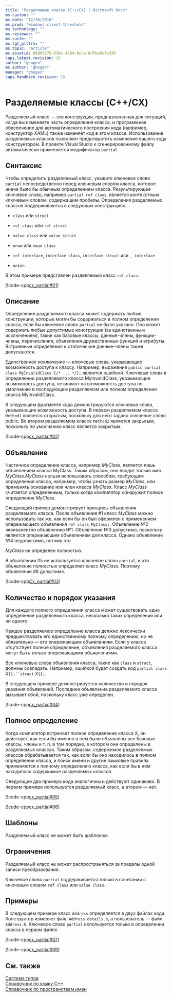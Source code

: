 ```yaml
---
title: "Разделяемые классы (C++/CX) | Microsoft Docs"
ms.custom: ""
ms.date: "12/30/2016"
ms.prod: "windows-client-threshold"
ms.technology: ""
ms.reviewer: ""
ms.suite: ""
ms.tgt_pltfrm: ""
ms.topic: "article"
ms.assetid: 69d93575-636c-4564-8cca-6dfba0c7e328
caps.latest.revision: 15
author: "ghogen"
ms.author: "ghogen"
manager: "ghogen"
caps.handback.revision: 15
---
```

# Разделяемые классы (C++/CX)
Разделяемый класс — это конструкция, предназначенная для ситуаций, когда вы изменяете часть определения класса, и программное обеспечение для автоматического построения кода \(например, конструктор XAML\) также изменяет код в этом классе. Использование разделяемых классов позволяет предотвратить изменение вашего кода конструктором. В проекте Visual Studio к сгенерированному файлу автоматически применяется модификатор `partial`.  
  
## Синтаксис  
 Чтобы определить разделяемый класс, укажите ключевое слово `partial` непосредственно перед ключевым словом класса, которое иначе было бы обычным определением класса. Результирующее ключевое слово, например `partial ref class`, является контекстным ключевым словом, содержащим пробелы. Определения разделяемых классов поддерживаются в следующих конструкциях.  
  
-   `class` или `struct`  
  
-   `ref class` или `ref struct`  
  
-   `value class` или `value struct`  
  
-   `enum` или `enum class`  
  
-   `ref interface`, `interface class`, `interface struct` или `__interface`  
  
-   `union`  
  
 В этом примере представлен разделяемый класс `ref class`:  
  
 [!code-cpp[cx_partial#01](../snippets/cpp/VS_Snippets_Misc/cx_partial/cpp/class1.h#01)]  
  
## Описание  
 Определение разделяемого класса может содержать любые конструкции, которые могли бы содержаться в полном определении класса, если бы ключевое слово `partial` не было указано. Оно может содержать любые допустимые конструкции \(за единственным исключением\), такие как базовые классы, данные\-члены, функции\-члены, перечисления, объявления дружественных функций и атрибуты. Встроенные определения и статические данные\-члены также допускаются.  
  
 Единственное исключение — ключевые слова, указывающие возможность доступа к классу. Например, выражение `public partial class MyInvalidClass {/* ... */};` является ошибкой. Ключевые слова в определении разделяемого класса MyInvalidClass, указывающие возможность доступа, не влияют на возможность доступа по умолчанию в последующем разделяемом или полном определении класса MyInvalidClass.  
  
 В следующем фрагменте кода демонстрируются ключевые слова, указывающие возможность доступа. В первом разделяемом классе `Method1` является открытым, поскольку для него задано ключевое слово public. Во втором разделяемом классе `Method2` является закрытым, поскольку по умолчанию класс является закрытым.  
  
 [!code-cpp[cx_partial#02](../snippets/cpp/VS_Snippets_Misc/cx_partial/cpp/class1.h#02)]  
  
## Объявление  
 Частичное определение класса, например *MyClass*, является лишь объявлением класса MyClass. Таким образом, оно вводит только имя *MyClass*.*MyClass* нельзя использовать способом, требующим определения класса, например, чтобы узнать размер *MyClass*, или применять основание или член класса *MyClass*. Класс *MyClass* считается определенным, только когда компилятор обнаружит полное определение *MyClass*.  
  
 Следующий пример демонстрирует принципы объявления разделяемого класса. После объявления \#1 класс *MyClass* можно использовать так же, как если бы он был оформлен с применением опережающего объявления `ref class MyClass;`. Объявление №2 эквивалентно объявлению №1. Объявление №3 допустимо, поскольку является опережающим объявлением для класса. Однако объявление №4 недопустимо, потому что  
  
 *MyClass* не определен полностью.  
  
 В объявлении \#5 не используется ключевое слово `partial`, и это объявление полностью определяет класс *MyClass*. Поэтому объявление \#6 допустимо.  
  
 [!code-cpp[Cx_partial#03](../snippets/cpp/VS_Snippets_Misc/cx_partial/cpp/class1.h#03)]  
  
## Количество и порядок указания  
 Для каждого полного определения класса может существовать одно определение разделяемого класса, несколько таких определений или ни одного.  
  
 Каждое разделяемое определение класса должно лексически предшествовать его единственному полному определению, но не обязательно — его опережающим объявлениям. Если у класса отсутствует полное определение, объявления разделяемого класса могут быть только опережающими объявлениями.  
  
 Все ключевые слова объявления класса, такие как `class` и `struct`, должны совпадать. Например, ошибкой будет создать код `partial class`  *X*`{};``struct` *X*`{};`.  
  
 В следующем примере демонстрируется количество и порядок указания объявлений. Последнее объявление разделяемого класса вызывает сбой, поскольку класс уже определен.  
  
 [!code-cpp[cx_partial#04](../snippets/cpp/VS_Snippets_Misc/cx_partial/cpp/class1.h#04)]  
  
## Полное определение  
 Когда компилятор встречает полное определение класса X, он действует, как если бы именно в нем были объявлены все базовые классы, члены и т. п. в том порядке, в котором они определены в разделяемых классах. Таким образом, содержимое разделяемых классов обрабатывается так, как если бы оно находилось в полном определении класса, и поиск имени и другие языковые правила применяются к полному определению класса, как если бы в нем находилось содержимое разделяемых классов.  
  
 Следующие два примера кода аналогичны и действуют одинаково. В первом примере используется разделяемый класс, а втором — нет.  
  
 [!code-cpp[cx_partial#05](../snippets/cpp/VS_Snippets_Misc/cx_partial/cpp/class1.h#05)]  
  
 [!code-cpp[cx_partial#06](../snippets/cpp/VS_Snippets_Misc/cx_partial/cpp/class1.h#06)]  
  
## Шаблоны  
 Разделяемый класс не может быть шаблоном.  
  
## Ограничения  
 Разделяемый класс не может распространяться за пределы одной записи преобразования.  
  
 Ключевое слово `partial` поддерживается только в сочетании с ключевым словом `ref class` или `value class`.  
  
## Примеры  
 В следующем примере класс `Address` определяется в двух файлах кода. Конструктор изменяет файл `Address.details.h`, а пользователь — файл `Address.h`. Ключевое слово `partial` используется только в определении класса в первом файле.  
  
 [!code-cpp[cx_partial#07](../snippets/cpp/VS_Snippets_Misc/cx_partial/cpp/address.details.h#07)]  
  
 [!code-cpp[cx_partial#09](../snippets/cpp/VS_Snippets_Misc/cx_partial/cpp/address.h#09)]  
  
## См. также  
 [Система типов](../cppcx/type-system-c-cx.md)   
 [Справочник по языку C\+\+](../cppcx/visual-c-language-reference-c-cx.md)   
 [Справочник по пространствам имен](../cppcx/namespaces-reference-c-cx.md)